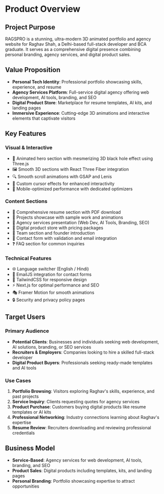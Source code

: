 # Product Overview

## Project Purpose
RAGSPRO is a stunning, ultra-modern 3D animated portfolio and agency website for Raghav Shah, a Delhi-based full-stack developer and BCA graduate. It serves as a comprehensive digital presence combining personal branding, agency services, and digital product sales.

## Value Proposition
- **Personal Tech Identity**: Professional portfolio showcasing skills, experience, and resume
- **Agency Services Platform**: Full-service digital agency offering web development, AI tools, branding, and SEO
- **Digital Product Store**: Marketplace for resume templates, AI kits, and landing pages
- **Immersive Experience**: Cutting-edge 3D animations and interactive elements that captivate visitors

## Key Features

### Visual & Interactive
- 🚀 Animated hero section with mesmerizing 3D black hole effect using Three.js
- 🖼️ Smooth 3D sections with React Three Fiber integration
- 🔍 Smooth scroll animations with GSAP and Lenis
- 💫 Custom cursor effects for enhanced interactivity
- 📱 Mobile-optimized performance with dedicated optimizers

### Content Sections
- 💼 Comprehensive resume section with PDF download
- 📂 Projects showcase with sample work and animations
- 🧠 Agency services presentation (Web Dev, AI Tools, Branding, SEO)
- 🧾 Digital product store with pricing packages
- 👥 Team section and founder introduction
- 💬 Contact form with validation and email integration
- ❓ FAQ section for common inquiries

### Technical Features
- 🌐 Language switcher (English / Hindi)
- 📧 EmailJS integration for contact forms
- 🎨 TailwindCSS for responsive design
- ⚡️ Next.js for optimal performance and SEO
- 🎭 Framer Motion for smooth animations
- 🔒 Security and privacy policy pages

## Target Users

### Primary Audience
- **Potential Clients**: Businesses and individuals seeking web development, AI solutions, branding, or SEO services
- **Recruiters & Employers**: Companies looking to hire a skilled full-stack developer
- **Digital Product Buyers**: Professionals seeking ready-made templates and AI tools

### Use Cases
1. **Portfolio Browsing**: Visitors exploring Raghav's skills, experience, and past projects
2. **Service Inquiry**: Clients requesting quotes for agency services
3. **Product Purchase**: Customers buying digital products like resume templates or AI kits
4. **Professional Networking**: Industry connections learning about Raghav's expertise
5. **Resume Review**: Recruiters downloading and reviewing professional credentials

## Business Model
- **Service-Based**: Agency services for web development, AI tools, branding, and SEO
- **Product Sales**: Digital products including templates, kits, and landing pages
- **Personal Branding**: Portfolio showcasing expertise to attract opportunities
